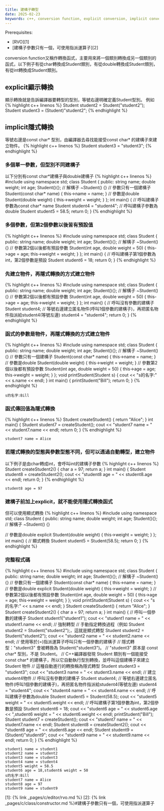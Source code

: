 ```yaml
---
title: 建構子轉型
date: 2025-02-23
keywords: c++, conversion function, explicit conversion, implicit conversion
---
```


Prerequisites:
- [RVO][1]
- [建構子參數只有一個，可使用指派運算子][2]

conversion function又稱作轉換函式，主要用來將一個類別轉換成另一個類別的函式，以下例子有從char轉換成Student類別，有從double轉換成Student類別，有從int轉換成Student類別。

## explicit顯示轉換
顯示轉換就是告訴編譯器要轉型的型別，等號右邊明確定義Student型別。
例如 
{% highlight c++ linenos %}
Student student2 = Student("student2");
Student student3 = (Student)"student2";
{% endhighlight %}

## implicit隱式轉換
等號右邊是const char\* 型別，由編譯器去尋找能接受const char\* 的建構子來建立物件。
{% highlight c++ linenos %}
Student student3 = "student3";
{% endhighlight %}

### 多個單一參數，但型別不同建構子

以下分別有const char\*建構子與double建構子
{% highlight c++ linenos %}
#include <iostream>
using namespace std;
class Student {
public:
  string name;
  double weight;
  int age;
  Student(){};
  // 解構子
  ~Student() {}
  // 參數只有一個建構子
  Student(const char* name) {
    this->name = name;
  }
  // 參數是double
  Student(double weight) {
    this->weight = weight;
  }
};
int main() {
  // 呼叫建構子參數為const char* name
  Student student4 = "student4";
  // 呼叫建構子參數為double
  Student student5 = 58.5;
  return 0;
}
{% endhighlight %}


### 多個參數，但第2個參數以後皆有預設值
{% highlight c++ linenos %}
#include <iostream>
using namespace std;
class Student {
public:
  string name;
  double weight;
  int age;
  Student(){};
  // 解構子
  ~Student() {}
  // 參數第2個以後都有預設參數
  Student(int age, double weight = 50) {
    this->age = age;
    this->weight = weight;
  }
};
int main() {
  // 呼叫建構子第1個參數為int，第2個參數是預設
  Student student6 = 18;
  return 0;
}
{% endhighlight %}

### 先建立物件，再隱式轉換的方式建立物件
{% highlight c++ linenos %}
#include <iostream>
using namespace std;
class Student {
public:
  string name;
  double weight;
  int age;
  Student(){};
  // 解構子
  ~Student() {}
  // 參數第2個以後都有預設參數
  Student(int age, double weight = 50) {
    this->age = age;
    this->weight = weight;
  }
};
int main() {
  // 呼叫沒有參數的建構子
  Student student4;
  // 等號右邊建立匿名物件(呼叫1個參數的建構子)，再把匿名物件指派給student4(等號左邊)
  student4 = "student4";
  return 0;
}
{% endhighlight %}

### 函式的參數是物件，再隱式轉換的方式建立物件
{% highlight c++ linenos %}
#include <iostream>
using namespace std;
class Student {
public:
  string name;
  double weight;
  int age;
  Student(){};
  // 解構子
  ~Student() {}
  // 參數只有一個建構子
  Student(const char* name) {
    this->name = name;
  }
  // 參數是double
  Student(double weight) {
    this->weight = weight;
  }
  // 參數第2個以後都有預設參數
  Student(int age, double weight = 50) {
    this->age = age;
    this->weight = weight;
  }
};
void printStudent(Student s) {
  cout << "s的名字:" << s.name << endl;
}
int main() {
  printStudent("Bill");
  return 0;
}
{% endhighlight %}
```
s的名字:Bill
```

### 函式傳回值為隱式轉換

{% highlight c++ linenos %}
Student createStudent() {
  return "Alice";
}
int main() {
  Student student7 = createStudent();
  cout << "student7 name = " << student7.name << endl;
  return 0;
}
{% endhighlight %}
```
student7 name = Alice
```
### 若隱式轉換的型態與參數型態不同，但可以透過自動轉型，建立物件
以下例子是由char轉成int，會呼叫int的建構子參數
{% highlight c++ linenos %}
Student createStudent2() {
  char a = 97;
  return a;
}
int main() {
  Student student8 = createStudent2();
  cout << "student8 age = " << student8.age << endl;
  return 0;
}
{% endhighlight %}
```
student8 age = 97
```

### 建構子前加上explicit，就不能使用隱式轉換函式
但可以使用顯式轉換
{% highlight c++ linenos %}
#include <iostream>
using namespace std;
class Student {
public:
  string name;
  double weight;
  int age;
  Student(){};
  // 解構子
  ~Student() {}

  // 參數是double
  explicit Student(double weight) {
    this->weight = weight;
  }
};
int main() {
  // 顯式轉換
  Student student5 = Student(58.5);
  return 0;
}
{% endhighlight %}

### 完整程式碼
{% highlight c++ linenos %}
#include <iostream>
using namespace std;
class Student {
public:
  string name;
  double weight;
  int age;
  Student(){};
  // 解構子
  ~Student() {}
  // 參數只有一個建構子
  Student(const char* name) {
    this->name = name;
  }
  // 參數是double
  explicit Student(double weight) {
    this->weight = weight;
  }
  // 參數第2個以後都有預設參數
  Student(int age, double weight = 50) {
    this->age = age;
    this->weight = weight;
  }
};
void printStudent(Student s) {
  cout << "s的名字:" << s.name << endl;
}
Student createStudent() {
  return "Alice";
}
Student createStudent2() {
  char a = 97;
  return a;
}
int main() {
  // 呼叫一個參數的建構子
  Student student1("student1");
  cout << "student1 name = " << student1.name << endl;
  // 強制轉型
  // 手動指定轉換過程（例如 Student student2 = Student("student2");，這就是顯式轉型
  Student student2 = Student("student2");
  cout << "student2 name = " << student2.name << endl;
  // 使用等於(=)指派運算子呼叫只有一個參數的建構子
  // 隱式轉型："student3" 會被轉換為 Student("student3")。
  // "student3" 原本是 const char* 型別，不是 Student。
  //  C++編譯器發現 Student 類別有一個能接受 const char* 的建構子，所以它自動執行型別轉換，並呼叫這個建構子來建立 Student 物件
  // 這種自動進行的轉換稱為隱式轉型
  Student student3 = "student3";
  cout << "student3 name = " << student3.name << endl;
  // 建立student4物件
  // 呼叫沒有參數的建構子
  Student student4;
  // 等號右邊建立匿名物件(呼叫1個參數的建構子)，再把匿名物件指派給student4(等號左邊)
  student4 = "student4";
  cout << "student4 name = " << student4.name << endl;
  // 呼叫建構子參數為double
  Student student5 = Student(58.5);
  cout << "student5 weight = " << student5.weight << endl;
  // 呼叫建構子第1個參數為int，第2個參數是預設
  Student student6 = 18;
  cout << "student6 age = " << student6.age << ",student6 weight = " << student6.weight << endl;
  printStudent("Bill");
  Student student7 = createStudent();
  cout << "student7 name = " << student7.name << endl;
  Student student8 = createStudent2();
  cout << "student8 age = " << student8.age << endl;
  Student student9 = (Student)"student9";
  cout << "student9 name = " << student9.name << endl;
  return 0;
}
{% endhighlight %}
```
student1 name = student1
student2 name = student2
student3 name = student3
student4 name = student4
student5 weight = 58.5
student6 age = 18,student6 weight = 50
s的名字:Bill
student7 name = Alice
student8 age = 97
student9 name = student9
```


[1]: {% link _pages/c/editor/rvo.md %}
[2]: {% link _pages/c/class/constructor.md %}#建構子參數只有一個，可使用指派運算子